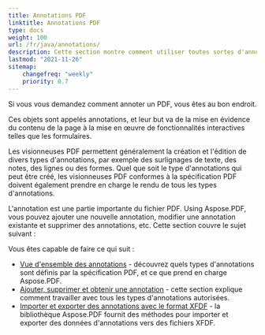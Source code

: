 ```yaml
---
title: Annotations PDF 
linktitle: Annotations PDF
type: docs
weight: 100
url: /fr/java/annotations/
description: Cette section montre comment utiliser toutes sortes d'annotations dans votre fichier PDF avec la bibliothèque Aspose.PDF. Apprenez à dessiner, ouvrir ou ajouter une annotation avec Java.
lastmod: "2021-11-26"    
sitemap:
    changefreq: "weekly"
    priority: 0.7
---
```


Si vous vous demandez comment annoter un PDF, vous êtes au bon endroit.

Ces objets sont appelés annotations, et leur but va de la mise en évidence du contenu de la page à la mise en œuvre de fonctionnalités interactives telles que les formulaires.

Les visionneuses PDF permettent généralement la création et l'édition de divers types d'annotations, par exemple des surlignages de texte, des notes, des lignes ou des formes. Quel que soit le type d'annotations qui peut être créé, les visionneuses PDF conformes à la spécification PDF doivent également prendre en charge le rendu de tous les types d'annotations.

L'annotation est une partie importante du fichier PDF.
 Using Aspose.PDF, vous pouvez ajouter une nouvelle annotation, modifier une annotation existante et supprimer des annotations, etc. Cette section couvre le sujet suivant :

Vous êtes capable de faire ce qui suit :

- [Vue d'ensemble des annotations](/pdf/fr/java/overview-of-annotations/) - découvrez quels types d'annotations sont définis par la spécification PDF, et ce que prend en charge Aspose.PDF.
- [Ajouter, supprimer et obtenir une annotation](/pdf/fr/java/add-delete-and-get-annotation/) - cette section explique comment travailler avec tous les types d'annotations autorisées.
- [Importer et exporter des annotations avec le format XFDF](/pdf/fr/java/import-export-xfdf/) - la bibliothèque Aspose.PDF fournit des méthodes pour importer et exporter des données d'annotations vers des fichiers XFDF.